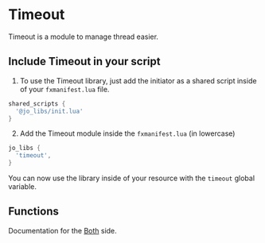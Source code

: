 # Timeout

Timeout is a module to manage thread easier.

## Include Timeout in your script

1. To use the Timeout library, just add the initiator as a shared script inside of your `fxmanifest.lua` file.
```lua
shared_scripts {
  '@jo_libs/init.lua'
}
```
2. Add the Timeout module inside the `fxmanifest.lua` (in lowercase)
```lua
jo_libs {
  'timeout',
}
```
You can now use the library inside of your resource with the `timeout` global variable.

## Functions

Documentation for the [Both](./shared.md) side.  